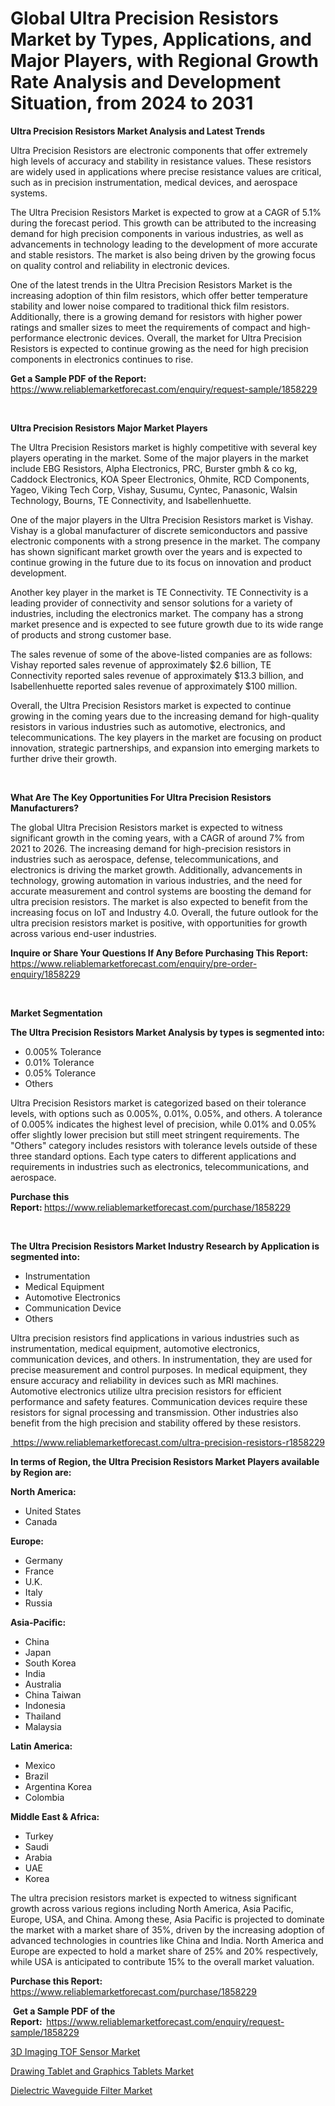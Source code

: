 <p><h1>Global Ultra Precision Resistors Market by Types, Applications, and Major Players, with Regional Growth Rate Analysis and Development Situation, from 2024 to 2031</h1></p><p><strong>Ultra Precision Resistors Market Analysis and Latest Trends</strong></p>
<p><p>Ultra Precision Resistors are electronic components that offer extremely high levels of accuracy and stability in resistance values. These resistors are widely used in applications where precise resistance values are critical, such as in precision instrumentation, medical devices, and aerospace systems.</p><p>The Ultra Precision Resistors Market is expected to grow at a CAGR of 5.1% during the forecast period. This growth can be attributed to the increasing demand for high precision components in various industries, as well as advancements in technology leading to the development of more accurate and stable resistors. The market is also being driven by the growing focus on quality control and reliability in electronic devices.</p><p>One of the latest trends in the Ultra Precision Resistors Market is the increasing adoption of thin film resistors, which offer better temperature stability and lower noise compared to traditional thick film resistors. Additionally, there is a growing demand for resistors with higher power ratings and smaller sizes to meet the requirements of compact and high-performance electronic devices. Overall, the market for Ultra Precision Resistors is expected to continue growing as the need for high precision components in electronics continues to rise.</p></p>
<p><strong>Get a Sample PDF of the Report:&nbsp;</strong> <a href="https://www.reliablemarketforecast.com/enquiry/request-sample/1858229">https://www.reliablemarketforecast.com/enquiry/request-sample/1858229</a></p>
<p>&nbsp;</p>
<p><strong>Ultra Precision Resistors Major Market Players</strong></p>
<p><p>The Ultra Precision Resistors market is highly competitive with several key players operating in the market. Some of the major players in the market include EBG Resistors, Alpha Electronics, PRC, Burster gmbh & co kg, Caddock Electronics, KOA Speer Electronics, Ohmite, RCD Components, Yageo, Viking Tech Corp, Vishay, Susumu, Cyntec, Panasonic, Walsin Technology, Bourns, TE Connectivity, and Isabellenhuette.</p><p>One of the major players in the Ultra Precision Resistors market is Vishay. Vishay is a global manufacturer of discrete semiconductors and passive electronic components with a strong presence in the market. The company has shown significant market growth over the years and is expected to continue growing in the future due to its focus on innovation and product development.</p><p>Another key player in the market is TE Connectivity. TE Connectivity is a leading provider of connectivity and sensor solutions for a variety of industries, including the electronics market. The company has a strong market presence and is expected to see future growth due to its wide range of products and strong customer base.</p><p>The sales revenue of some of the above-listed companies are as follows: Vishay reported sales revenue of approximately $2.6 billion, TE Connectivity reported sales revenue of approximately $13.3 billion, and Isabellenhuette reported sales revenue of approximately $100 million.</p><p>Overall, the Ultra Precision Resistors market is expected to continue growing in the coming years due to the increasing demand for high-quality resistors in various industries such as automotive, electronics, and telecommunications. The key players in the market are focusing on product innovation, strategic partnerships, and expansion into emerging markets to further drive their growth.</p></p>
<p>&nbsp;</p>
<p><strong>What Are The Key Opportunities For Ultra Precision Resistors Manufacturers?</strong></p>
<p><p>The global Ultra Precision Resistors market is expected to witness significant growth in the coming years, with a CAGR of around 7% from 2021 to 2026. The increasing demand for high-precision resistors in industries such as aerospace, defense, telecommunications, and electronics is driving the market growth. Additionally, advancements in technology, growing automation in various industries, and the need for accurate measurement and control systems are boosting the demand for ultra precision resistors. The market is also expected to benefit from the increasing focus on IoT and Industry 4.0. Overall, the future outlook for the ultra precision resistors market is positive, with opportunities for growth across various end-user industries.</p></p>
<p><strong>Inquire or Share Your Questions If Any Before Purchasing This Report:</strong> <a href="https://www.reliablemarketforecast.com/enquiry/pre-order-enquiry/1858229">https://www.reliablemarketforecast.com/enquiry/pre-order-enquiry/1858229</a></p>
<p>&nbsp;</p>
<p><strong>Market Segmentation</strong></p>
<p><strong>The Ultra Precision Resistors Market Analysis by types is segmented into:</strong></p>
<p><ul><li>0.005% Tolerance</li><li>0.01% Tolerance</li><li>0.05% Tolerance</li><li>Others</li></ul></p>
<p><p>Ultra Precision Resistors market is categorized based on their tolerance levels, with options such as 0.005%, 0.01%, 0.05%, and others. A tolerance of 0.005% indicates the highest level of precision, while 0.01% and 0.05% offer slightly lower precision but still meet stringent requirements. The "Others" category includes resistors with tolerance levels outside of these three standard options. Each type caters to different applications and requirements in industries such as electronics, telecommunications, and aerospace.</p></p>
<p><strong>Purchase this Report:&nbsp;</strong><a href="https://www.reliablemarketforecast.com/purchase/1858229">https://www.reliablemarketforecast.com/purchase/1858229</a></p>
<p>&nbsp;</p>
<p><strong>The Ultra Precision Resistors Market Industry Research by Application is segmented into:</strong></p>
<p><ul><li>Instrumentation</li><li>Medical Equipment</li><li>Automotive Electronics</li><li>Communication Device</li><li>Others</li></ul></p>
<p><p>Ultra precision resistors find applications in various industries such as instrumentation, medical equipment, automotive electronics, communication devices, and others. In instrumentation, they are used for precise measurement and control purposes. In medical equipment, they ensure accuracy and reliability in devices such as MRI machines. Automotive electronics utilize ultra precision resistors for efficient performance and safety features. Communication devices require these resistors for signal processing and transmission. Other industries also benefit from the high precision and stability offered by these resistors.</p></p>
<p><a href="https://www.reliablemarketforecast.com/ultra-precision-resistors-r1858229">&nbsp;https://www.reliablemarketforecast.com/ultra-precision-resistors-r1858229</a></p>
<p><strong>In terms of Region, the Ultra Precision Resistors Market Players available by Region are:</strong></p>
<p>
    <p> <strong> North America: </strong>
        <ul>
            <li>United States</li>
            <li>Canada</li>
        </ul>
        </p> 
    <p> <strong> Europe: </strong>
        <ul>
            <li>Germany</li>
            <li>France</li>
            <li>U.K.</li>
            <li>Italy</li>
            <li>Russia</li>
        </ul>
        </p> 
    <p> <strong> Asia-Pacific: </strong>
        <ul>
            <li>China</li>
            <li>Japan</li>
            <li>South Korea</li>
            <li>India</li>
            <li>Australia</li>
            <li>China Taiwan</li>
            <li>Indonesia</li>
            <li>Thailand</li>
            <li>Malaysia</li>
        </ul>
        </p> 
    <p> <strong> Latin America: </strong>
        <ul>
            <li>Mexico</li>
            <li>Brazil</li>
            <li>Argentina Korea</li>
            <li>Colombia</li>
        </ul>
        </p> 
    <p> <strong> Middle East & Africa: </strong>
        <ul>
            <li>Turkey</li>
            <li>Saudi</li>
            <li>Arabia</li>
            <li>UAE</li>
            <li>Korea</li>
        </ul>
    </p>
    </p>
<p><p>The ultra precision resistors market is expected to witness significant growth across various regions including North America, Asia Pacific, Europe, USA, and China. Among these, Asia Pacific is projected to dominate the market with a market share of 35%, driven by the increasing adoption of advanced technologies in countries like China and India. North America and Europe are expected to hold a market share of 25% and 20% respectively, while USA is anticipated to contribute 15% to the overall market valuation.</p></p>
<p><strong>Purchase this Report: </strong><a href="https://www.reliablemarketforecast.com/purchase/1858229">https://www.reliablemarketforecast.com/purchase/1858229</a></p>
<p>&nbsp;<strong>Get a Sample PDF of the Report:&nbsp;&nbsp;</strong><a href="https://www.reliablemarketforecast.com/enquiry/request-sample/1858229">https://www.reliablemarketforecast.com/enquiry/request-sample/1858229</a></p>
<p><strong></strong></p>
<p><p><a href="https://medium.com/@anslrtman56756/global-3d-imaging-tof-sensor-market-focus-on-application-end-use-industry-type-equipment-and-1226fa871770">3D Imaging TOF Sensor Market</a></p><p><a href="https://medium.com/@jamieurcotte9056df/drawing-tablet-and-graphics-tablets-market-size-growth-and-industry-analysis-by-market-1a1ac8b5b7f7">Drawing Tablet and Graphics Tablets Market</a></p><p><a href="https://medium.com/@alexander.bell98078/dielectric-waveguide-filter-market-outlook-complete-industry-analysis-2024-to-2031-82f27de14d12">Dielectric Waveguide Filter Market</a></p></p>